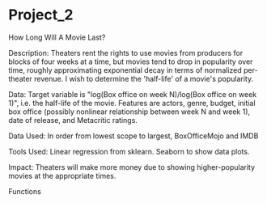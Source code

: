 # Project_2
How Long Will A Movie Last?

Description: Theaters rent the rights to use movies from producers for blocks of four weeks at a time, but movies tend to drop in popularity over time, roughly approximating exponential decay in terms of normalized per-theater revenue. I wish to determine the 'half-life' of a movie's popularity.

Data: Target variable is "log(Box office on week N)/log(Box office on week 1)", i.e. the half-life of the movie. Features are actors, genre, budget, initial box office (possibly nonlinear relationship between week N and week 1), date of release, and Metacritic ratings.

Data Used: In order from lowest scope to largest, BoxOfficeMojo and IMDB

Tools Used: Linear regression from sklearn. Seaborn to show data plots.

Impact: Theaters will make more money due to showing higher-popularity movies at the appropriate times. 


Functions 